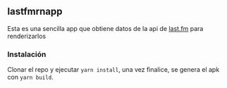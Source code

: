 ## lastfmrnapp

Esta es una sencilla app que obtiene datos de la api de [last.fm](https://www.last.fm/api) para renderizarlos

### Instalación

Clonar el repo y ejecutar `yarn install`, una vez finalice, se genera el apk con `yarn build`. 